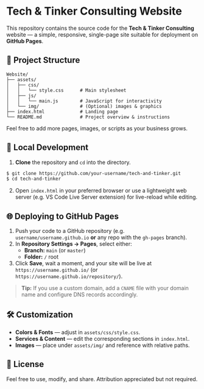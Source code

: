 # Tech & Tinker Consulting Website

This repository contains the source code for the **Tech & Tinker Consulting** website — a simple, responsive, single-page site suitable for deployment on **GitHub Pages**.

## 📂 Project Structure

```
Website/
├── assets/
│   ├── css/
│   │   └── style.css      # Main stylesheet
│   ├── js/
│   │   └── main.js        # JavaScript for interactivity
│   └── img/               # (Optional) images & graphics
├── index.html             # Landing page
└── README.md              # Project overview & instructions
```

Feel free to add more pages, images, or scripts as your business grows.

## 🚀 Local Development

1. **Clone** the repository and `cd` into the directory.
```bash
$ git clone https://github.com/your-username/tech-and-tinker.git
$ cd tech-and-tinker
```

2. Open `index.html` in your preferred browser or use a lightweight web server (e.g. VS Code Live Server extension) for live-reload while editing.

## 🌐 Deploying to GitHub Pages

1. Push your code to a GitHub repository (e.g. `username/username.github.io` **or** any repo with the `gh-pages` branch).
2. In **Repository Settings → Pages**, select either:
   * **Branch:** `main` (or `master`)
   * **Folder:** `/` root
3. Click **Save**, wait a moment, and your site will be live at `https://username.github.io/` (or `https://username.github.io/repository/`).

> **Tip:** If you use a custom domain, add a `CNAME` file with your domain name and configure DNS records accordingly.

## 🛠️ Customization

* **Colors & Fonts** — adjust in `assets/css/style.css`.
* **Services & Content** — edit the corresponding sections in `index.html`.
* **Images** — place under `assets/img/` and reference with relative paths.

## 📄 License

Feel free to use, modify, and share. Attribution appreciated but not required. 